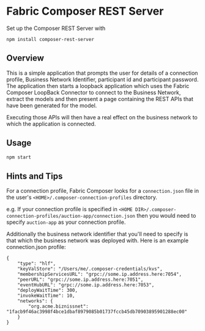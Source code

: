 # Fabric Composer REST Server

Set up the Composer REST Server with

```
npm install composer-rest-server
```

## Overview
This is a simple application that prompts the user for details of a connection profile, Business Network Identifier, 
participant id and participant password.  The application then starts a loopback application which uses the Fabric Composer
LoopBack Connector to connect to the Business Network, extract the models and then present a page containing the REST APIs
that have been generated for the model.   

Executing those APIs will then have a real effect on the business network to which the application is connected.

## Usage

```bash  
npm start
```

## Hints and Tips
For a connection profile, Fabric Composer looks for a `connection.json` file in the user's `<HOME>/.composer-connection-profiles`
directory.  

e.g. If your connection profile is specified in `<HOME DIR>/.composer-connection-profiles/auction-app/connection.json` then you
would need to specify `auction-app` as your connection profile.

Additionally the business network identifier that you'll need to specify is that which the business network was deployed with.
Here is an example connection.json profile:
```
{
    "type": "hlf",
    "keyValStore": "/Users/me/.composer-credentials/kvs",
    "membershipServicesURL": "grpc://some.ip.address.here:7054",
    "peerURL": "grpc://some.ip.address.here:7051",
    "eventHubURL": "grpc://some.ip.address.here:7053",
    "deployWaitTime": 300,
    "invokeWaitTime": 10,
    "networks": {
        "org.acme.biznissnet": "1facb9f46ac3998f4bce1dbaf8979085b01737fccb45db70903895901288ec00"
    }
}
```